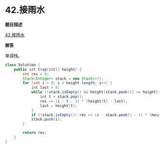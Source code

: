 # 42.接雨水

**题目描述**

[42.接雨水](https://leetcode-cn.com/problems/trapping-rain-water/)

**解答**

单调栈。

```java
class Solution {
    public int trap(int[] height) {
        int res = 0;
        Stack<Integer> stack = new Stack<>();
        for (int i = 0; i < height.length; i++) {
            int last = 0;
            while (!stack.isEmpty() && height[stack.peek()] <= height[i]) {
                int t = stack.pop();
                res += (i - t - 1) * (height[t] - last);
                last = height[t];
            }
            if (!stack.isEmpty()) res += (i - stack.peek() - 1) * (height[i] - last);
            stack.push(i);
        }

        return res;
    }
}
```